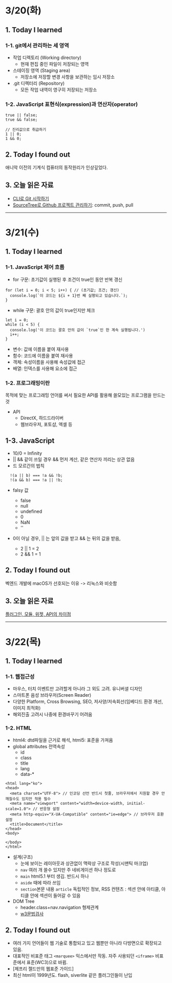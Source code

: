 # 3/20(화)

## 1. Today I learned

### 1-1. git에서 관리하는 세 영역

- 작업 디렉토리 (Working directory)
  - 현재 편집 중인 파일이 저장되는 영역
- 스테이징 영역 (Staging area)
  - 저장소에 저장할 변경 사항을 보관하는 임시 저장소
- .git 디렉터리 (Repository)
  - 모든 작업 내역이 영구히 저장되는 저장소

### 1-2. JavaScript 표현식(expression)과 연산자(operator)

```// 논리 연산
true || false;
true && false;

// 진리값으로 취급하기
1 || 0;
1 && 0;
```

## 2. Today I found out

애니악 이전의 기계식 컴퓨터의 동작원리가 인상깊었다. 

## 3. 오늘 읽은 자료

- [CLI로 Git 시작하기](https://rogerdudler.github.io/git-guide/index.ko.html)
- [SourceTree로 Github 프로젝트 관리하기](https://milooy.wordpress.com/category/programming/git-2/): commit, push, pull

---

# 3/21(수)

## 1. Today I learned

### 1-1. JavaScript 제어 흐름

- for 구문: 초기값이 실행된 후 조건이 true인 동안 반복 갱신

```// for 구문
for (let i = 0; i < 5; i++) { // (초기값; 조건; 갱신)
  console.log(`이 코드는 ${i + 1}번 째 실행되고 있습니다.`);
}
```

- while 구문: 괄호 안의 값이 true인지만 체크

```// while 구문
let i = 0;
while (i < 5) {
  console.log('이 코드는 괄호 안의 값이 `true`인 한 계속 실행됩니다.')
  i++;
}
```

- 변수: 값에 이름을 붙여 재사용
- 함수: 코드에 이름을 붙여 재사용
- 객체: 속성이름을 사용해 속성값에 접근
- 배열: 인덱스를 사용해 요소에 접근

### 1-2. 프로그래밍이란

목적에 맞는 프로그래밍 언어를 써서 필요한 API를 활용해 쓸모있는 프로그램을 만드는 것

- API
    - DirectX, 하드드라이버
    - 웹브라우저, 포토샵, 엑셀 등
    
## 1-3. JavaScript

- 10/0 = Infinity
- || && 같이 쓰일 경우 && 먼저 계산, 같은 연산자 끼리는 상관 없음
- 드 모르간의 법칙
```// 드 모르간의 법칙
  !(a || b) === !a && !b;
  !(a && b) === !a || !b;
  ```
  
- falsy 값
  - false
  - null
  - undefined
  - 0
  - NaN
  - ''
  
- 0이 아닐 경우, || 는 앞의 값을 받고 && 는 뒤의 값을 받음, 
  - 2 || 1 = 2 
  - 2 && 1 = 1
 
## 2. Today I found out

벡엔드 개발에 macOS가 선호되는 이유 -> 리눅스와 비슷함

## 3. 오늘 읽은 자료

[플러그인, 모듈, 위젯, API의 차이점](http://www.theprconsulting.com/?p=2842)

---

# 3/22(목)

## 1. Today I learned

### 1-1. 웹접근성

- 마우스, 터치 이벤트만 고려할게 아니라 그 외도 고려. 유니버셜 디자인
- 스마트폰 음성 브라우저(Screen Reader)
- 다양한 Platform, Cross Browsing, SEO, 저사양/저속회선(임베디드 환경 개선, 이미지 최적화)
- 해외진출 고려시 나중에 환경바꾸기 어려움

### 1-2. HTML

- html4: dtd파일을 근거로 해석, html5: 표준을 가져옴
- global attributes 전역속성
    - id
    - class
    - title
    - lang
    - data-*

```<!DOCTYPE html> // 상단 공백 x 무조건 첫줄
<html lang="ko"> 
<head>
  <meta charset="UTF-8"> // 인코딩 선언 반드시 첫줄, 브라우저에서 지원할 경우 안깨질수도 있지만 적용 필수
  <meta name="viewport" content="width=device-width, initial-scale=1.0"> // 반응형 설정
  <meta http-equiv="X-UA-Compatible" content="ie=edge"> // 브라우저 호환 설정
  <title>Document</title>
</head>
<body>
  
</body>
</html>
```
- 설계(구조)
    - 눈에 보이는 레이아웃과 상관없이 맥락상 구조로 작성(시맨틱 마크업)
    - `nav` 여러 개 쓸수 있지만 주 네비게이션 하나 정도로
    - `main` html5.1 부터 생김. 반드시 하나
    - `aside` 때에 따라 쓰임
    - `section`본문 내용 `article` 독립적인 정보, RSS 컨텐츠 : 섹션 안에 아티클, 아티클 안에 섹션이 들어갈 수 있음
- DOM Tree
    - header.class+nav.navigation 형제관계
    - [w3문법검사](https://validator.w3.org/)
 
## 2. Today I found out

- 여러 가지 언어들이 웹 기술로 통합되고 있고 웹뿐만 아니라 다방면으로 확장되고 있음.
- 대표적인 비표준 태그 `<marquee>` 익스에서만 작동. 자주 사용되던 `<iframe>` 비표준에서 표준(WC3)으로 바뀜.
- [제프리 젤드만의 웹표준 가이드]
- 최신 html이 1999년도. flash, siverlite 같은 플러그인들이 난입
